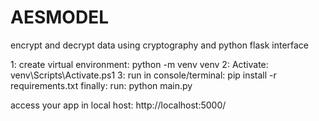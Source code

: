 # AESMODEL
encrypt and decrypt data using cryptography and python flask interface

1: create virtual environment: python -m venv venv
2: Activate: venv\Scripts\Activate.ps1
3: run in console/terminal: pip install -r requirements.txt
finally: 
run: python main.py

access your app in local host: http://localhost:5000/
